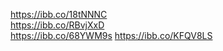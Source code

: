 https://ibb.co/18tNNNC <br>
https://ibb.co/RBvjXxD <br>
https://ibb.co/68YWM9s <br1>
https://ibb.co/KFQV8LS
